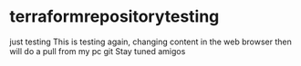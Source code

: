 # terraformrepositorytesting
just testing 
This is testing again, changing content in the web browser then will do a pull from my pc git
Stay tuned amigos

